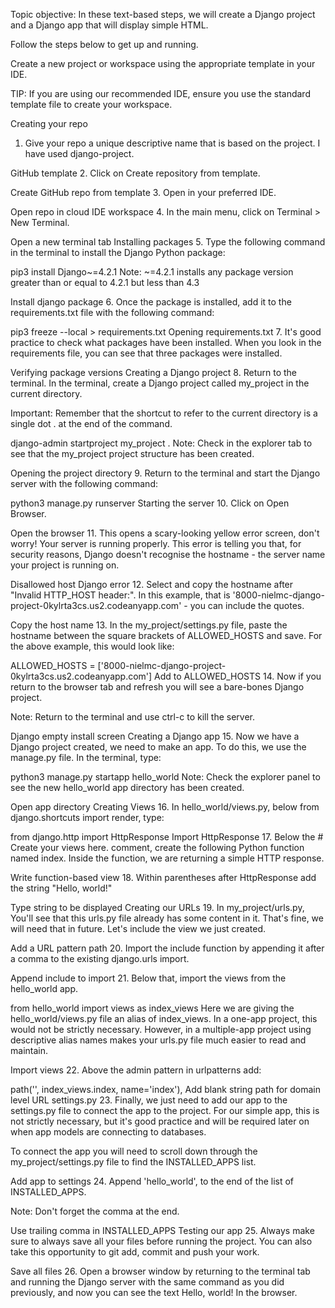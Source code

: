 Topic objective: In these text-based steps, we will create a Django project and a Django app that will display simple HTML.

Follow the steps below to get up and running.

Create a new project or workspace using the appropriate template in your IDE.

TIP: If you are using our recommended IDE, ensure you use the standard template file to create your workspace.

Creating your repo
1. Give your repo a unique descriptive name that is based on the project. I have used django-project.

GitHub template
2. Click on Create repository from template.

Create GitHub repo from template
3. Open in your preferred IDE.

Open repo in cloud IDE workspace
4. In the main menu, click on Terminal > New Terminal.

Open a new terminal tab
Installing packages
5. Type the following command in the terminal to install the Django Python package:

pip3 install Django~=4.2.1
Note: ~=4.2.1 installs any package version greater than or equal to 4.2.1 but less than 4.3

Install django package
6. Once the package is installed, add it to the requirements.txt file with the following command:

pip3 freeze --local > requirements.txt
Opening requirements.txt
7. It's good practice to check what packages have been installed. When you look in the requirements file, you can see that three packages were installed.

Verifying package versions
Creating a Django project 
8. Return to the terminal. In the terminal, create a Django project called my_project in the current directory.

Important: Remember that the shortcut to refer to the current directory is a single dot . at the end of the command.

django-admin startproject my_project .
Note: Check in the explorer tab to see that the my_project project structure has been created.

Opening the project directory
9. Return to the terminal and start the Django server with the following command:

python3 manage.py runserver
Starting the server
10. Click on Open Browser.

Open the browser
11. This opens a scary-looking yellow error screen, don't worry! Your server is running properly. This error is telling you that, for security reasons, Django doesn't recognise the hostname - the server name your project is running on.

Disallowed host Django error
12. Select and copy the hostname after "Invalid HTTP_HOST header:". In this example, that is '8000-nielmc-django-project-0kylrta3cs.us2.codeanyapp.com' - you can include the quotes.

Copy the host name
13. In the my_project/settings.py file, paste the hostname between the square brackets of ALLOWED_HOSTS and save. For the above example, this would look like:

ALLOWED_HOSTS = ['8000-nielmc-django-project-0kylrta3cs.us2.codeanyapp.com']
Add to ALLOWED_HOSTS
14. Now if you return to the browser tab and refresh you will see a bare-bones Django project.

Note: Return to the terminal and use ctrl-c to kill the server.

Django empty install screen
Creating a Django app
15. Now we have a Django project created, we need to make an app. To do this, we use the manage.py file. In the terminal, type:

python3 manage.py startapp hello_world
Note: Check the explorer panel to see the new hello_world app directory has been created.

Open app directory
Creating Views
16. In hello_world/views.py, below from django.shortcuts import render, type:

from django.http import HttpResponse
Import HttpResponse
17. Below the # Create your views here. comment, create the following Python function named index. Inside the function, we are returning a simple HTTP response.

Write function-based view
18. Within parentheses after HttpResponse add the string "Hello, world!"

Type string to be displayed
Creating our URLs
19. In my_project/urls.py, You'll see that this urls.py file already has some content in it. That's fine, we will need that in future. Let's include the view we just created.

Add a URL pattern path
20. Import the include function by appending it after a comma to the existing django.urls import.

Append include to import
21. Below that, import the views from the hello_world app.

from hello_world import views as index_views
Here we are giving the hello_world/views.py file an alias of index_views. In a one-app project, this would not be strictly necessary. However, in a multiple-app project using descriptive alias names makes your urls.py file much easier to read and maintain.

Import views
22. Above the admin pattern in urlpatterns add:

path('', index_views.index, name='index'),
Add blank string path for domain level URL
settings.py
23. Finally, we just need to add our app to the settings.py file to connect the app to the project. For our simple app, this is not strictly necessary, but it's good practice and will be required later on when app models are connecting to databases.

To connect the app you will need to scroll down through the my_project/settings.py file to find the INSTALLED_APPS list.

Add app to settings
24. Append 'hello_world', to the end of the list of INSTALLED_APPS.

Note: Don't forget the comma at the end.

Use trailing comma in INSTALLED_APPS
Testing our app
25. Always make sure to always save all your files before running the project. You can also take this opportunity to git add, commit and push your work.

Save all files
26. Open a browser window by returning to the terminal tab and running the Django server with the same command as you did previously, and now you can see the text Hello, world! In the browser.